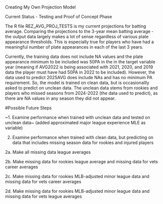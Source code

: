 Creating My Own Projection Model

Current Status - Testing and Proof of Concept Phase

The R file REZ_AVG_PROJ_TESTS is my current projections for batting average. Comparing the projections to the 3-year mean batting average - the output data largely makes a lot of sense regardless of various plate appearance thresholds. This is especially true for players who have had a meaningful number of plate appearances in each of the last 3 years. 

Currently, the training data does not include NA values and the plate appearance minimum to be included was 50PA in the in the target variable year (meaning if AVG2022 is being associated with 2021, 2020, and 2019 data the player must have had 50PA in 2022 to be included). However, the data used to predict 2025AVG does include NAs and has no minimum PA requirement. So, the model is trained on clean data, but is occasionallly asked to predict on unclean data. The unclean data stems from rookies and players who missed seasons from 2024-2022 (the data used to predict), as there are NA values in any season they did not appear. 


#Possible Future Steps

~1. Examine performance when trained with unclean data and tested on unclean data~ (added approximated major league experience MLE as variable)

2.  Examine performance when trained with clean data, but predicting on data that includes missing season data for rookies and injured players

  2a. Make all missing data league averages

  2b. Make missing data for rookies league average and missing data for vets career averages
  
  2c. Make missing data for rookies MLB-adjusted minor league data and missing data for vets career averages
  
  2d. Make missing data for rookies MLB-adjusted minor league data and missing data for vets league averages
